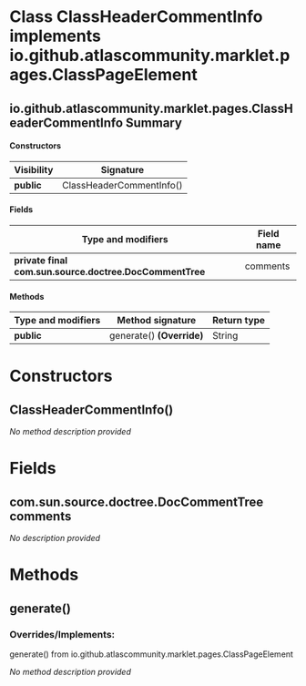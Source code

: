 Class ClassHeaderCommentInfo implements io.github.atlascommunity.marklet.pages.ClassPageElement
===============================================================================================


io.github.atlascommunity.marklet.pages.ClassHeaderCommentInfo Summary
-------
#### Constructors
| Visibility | Signature                |
| ---------- | ------------------------ |
| **public** | ClassHeaderCommentInfo() |
#### Fields
| Type and modifiers                                      | Field name |
| ------------------------------------------------------- | ---------- |
| **private final com.sun.source.doctree.DocCommentTree** | comments   |
#### Methods
| Type and modifiers | Method signature          | Return type |
| ------------------ | ------------------------- | ----------- |
| **public**         | generate() **(Override)** | String      |

Constructors
============
ClassHeaderCommentInfo()
------------------------
*No method description provided*



Fields
======
com.sun.source.doctree.DocCommentTree comments
----------------------------------------------
*No description provided*



Methods
=======
generate()
----------
### Overrides/Implements:
generate() from io.github.atlascommunity.marklet.pages.ClassPageElement

*No method description provided*



